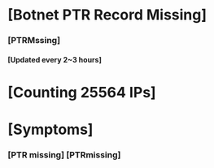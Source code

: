# [Botnet PTR Record Missing]
### [PTRMssing]
#### [Updated every 2~3 hours]

# [Counting 25564 IPs]

# [Symptoms] 
###   [PTR missing] [PTRmissing]

